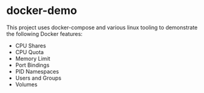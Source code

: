 # docker-demo

This project uses docker-compose and various linux tooling to demonstrate the following Docker features:
* CPU Shares
* CPU Quota
* Memory Limit
* Port Bindings
* PID Namespaces
* Users and Groups
* Volumes

